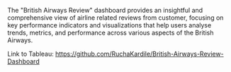The "British Airways Review" dashboard provides an insightful and comprehensive view of airline
related reviews from customer, focusing on key performance indicators and visualizations that help 
users analyse trends, metrics, and performance across various aspects of the British Airways. 

Link to Tableau: https://github.com/RuchaKardile/British-Airways-Review-Dashboard

